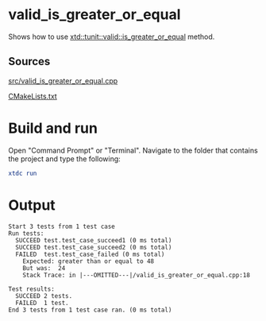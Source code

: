 # valid_is_greater_or_equal

Shows how to use [xtd::tunit::valid::is_greater_or_equal](https://gammasoft71.github.io/xtd/reference_guides/latest/classxtd_1_1tunit_1_1valid.html#a6f92b97c65ad6d9a94831b74abf09068) method.

## Sources

[src/valid_is_greater_or_equal.cpp](src/valid_is_greater_or_equal.cpp)

[CMakeLists.txt](CMakeLists.txt)

# Build and run

Open "Command Prompt" or "Terminal". Navigate to the folder that contains the project and type the following:

```cmake
xtdc run
```

# Output

```
Start 3 tests from 1 test case
Run tests:
  SUCCEED test.test_case_succeed1 (0 ms total)
  SUCCEED test.test_case_succeed2 (0 ms total)
  FAILED  test.test_case_failed (0 ms total)
    Expected: greater than or equal to 48
    But was:  24
    Stack Trace: in |---OMITTED---|/valid_is_greater_or_equal.cpp:18

Test results:
  SUCCEED 2 tests.
  FAILED  1 test.
End 3 tests from 1 test case ran. (0 ms total)
```
